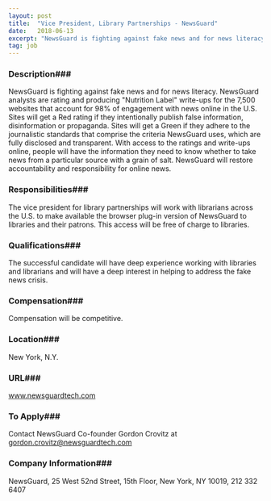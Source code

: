 ```yaml
---
layout: post
title:  "Vice President, Library Partnerships - NewsGuard"
date:   2018-06-13
excerpt: "NewsGuard is fighting against fake news and for news literacy. NewsGuard analysts are rating and producing \"Nutrition Label\" write-ups for the 7,500 websites that account for 98% of engagement with news online in the U.S. Sites will get a Red rating if they intentionally publish false information, disinformation or propaganda...."
tag: job
---
```


### Description###

NewsGuard is fighting against fake news and for news literacy. NewsGuard analysts are rating and producing "Nutrition Label" write-ups for the 7,500 websites that account for 98% of engagement with news online in the U.S. Sites will get a Red rating if they intentionally publish false information, disinformation or propaganda. Sites will get a Green if they adhere to the journalistic standards that comprise the criteria NewsGuard uses, which are fully disclosed and transparent. With access to the ratings and write-ups online, people will have the information they need to know whether to take news from a particular source with a grain of salt. NewsGuard will restore accountability and responsibility for online news.


### Responsibilities###

The vice president for library partnerships will work with librarians across the U.S. to make available the browser plug-in version of NewsGuard to libraries and their patrons. This access will be free of charge to libraries.


### Qualifications###

The successful candidate will have deep experience working with libraries and librarians and will have a deep interest in helping to address the fake news crisis.


### Compensation###

Compensation will be competitive.


### Location###

New York, N.Y.


### URL###

www.newsguardtech.com

### To Apply###

Contact NewsGuard Co-founder Gordon Crovitz at gordon.crovitz@newsguardtech.com


### Company Information###

NewsGuard, 25 West 52nd Street, 15th Floor, New York, NY 10019, 212 332 6407



